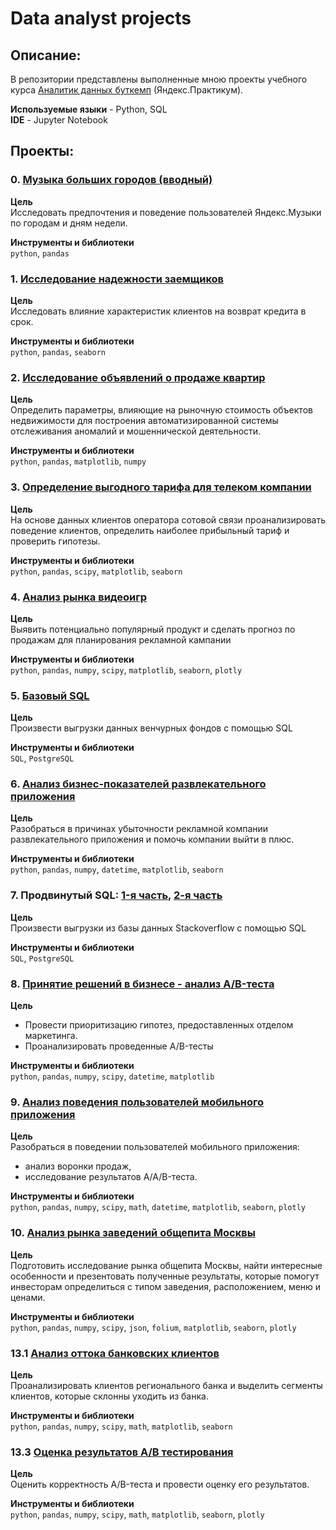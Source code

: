 # Data analyst projects

## Описание:
В репозитории представлены выполненные мною проекты учебного курса [Аналитик данных буткемп](https://practicum.yandex.ru/data-analyst-bootcamp/) (Яндекс.Практикум).

**Используемые языки** - Python, SQL   
**IDE** - Jupyter Notebook

## Проекты:

### 0. [Музыка больших городов (вводный)](https://github.com/pydspyds/YaPracticum_DA_projects/blob/559507dd8c27871ef287f0636097517b5ec17fba/projects/00.%20big_cities_music/big%20city%20music%20GH.ipynb)

**Цель**   
Исследовать предпочтения и поведение пользователей Яндекс.Музыки по городам и дням недели.

**Инструменты и библиотеки**   
`python`, `pandas`

### 1. [Исследование надежности заемщиков](https://github.com/pydspyds/YaPracticum_DA_projects/blob/559507dd8c27871ef287f0636097517b5ec17fba/projects/01.%20bank_data_preprocess%20/bank_data_prep%20GH.ipynb)

**Цель**   
Исследовать влияние характеристик клиентов на возврат кредита в срок. 

**Инструменты и библиотеки**   
`python`, `pandas`, `seaborn`

### 2. [Исследование объявлений о продаже квартир](https://github.com/pydspyds/YaPracticum_DA_projects/blob/559507dd8c27871ef287f0636097517b5ec17fba/projects/02.%20real_estate_EDA/EDA_real_estate%20GH.ipynb)

**Цель**   
Определить параметры, влияющие на рыночную стоимость объектов недвижимости для построения автоматизированной системы отслеживания аномалий и мошеннической деятельности. 

**Инструменты и библиотеки**   
`python`, `pandas`, `matplotlib`, `numpy`

### 3. [Определение выгодного тарифа для телеком компании](https://github.com/pydspyds/YaPracticum_DA_projects/blob/559507dd8c27871ef287f0636097517b5ec17fba/projects/03.%20statistics/statistics%20GH.ipynb)

**Цель**   
На основе данных клиентов оператора сотовой связи проанализировать поведение клиентов, определить наиболее прибыльный тариф и проверить гипотезы.

**Инструменты и библиотеки**   
`python`, `pandas`, `scipy`, `matplotlib`, `seaborn`

### 4. [Анализ рынка видеоигр](https://github.com/pydspyds/YaPracticum_DA_projects/blob/559507dd8c27871ef287f0636097517b5ec17fba/projects/04.%20games_ibw1/games_ibw1%20GH.ipynb)

**Цель**   
Выявить потенциально популярный продукт и сделать прогноз по продажам для планирования рекламной кампании

**Инструменты и библиотеки**   
`python`, `pandas`, `numpy`, `scipy`, `matplotlib`, `seaborn`, `plotly`

### 5. [Базовый SQL](https://github.com/pydspyds/YaPracticum_DA_projects/blob/559507dd8c27871ef287f0636097517b5ec17fba/projects/05.%20sql_basic/SQL_basic_project.sql)

**Цель**   
Произвести выгрузки данных венчурных фондов с помощью SQL

**Инструменты и библиотеки**   
`SQL`, `PostgreSQL`

### 6. [Анализ бизнес-показателей развлекательного приложения](https://github.com/pydspyds/YaPracticum_DA_projects/blob/559507dd8c27871ef287f0636097517b5ec17fba/projects/06.%20business_metrics/business_metrics%20GH.ipynb)

**Цель**   
Разобраться в причинах убыточности рекламной компании развлекательного приложения и помочь компании выйти в плюс.

**Инструменты и библиотеки**   
`python`, `pandas`,  `numpy`, `datetime`, `matplotlib`, `seaborn`

### 7. Продвинутый SQL: [1-я часть](https://github.com/pydspyds/YaPracticum_DA_projects/blob/559507dd8c27871ef287f0636097517b5ec17fba/projects/07.%20sql_advanced/sql_adv_part1.sql), [2-я часть](https://github.com/pydspyds/YaPracticum_DA_projects/blob/559507dd8c27871ef287f0636097517b5ec17fba/projects/07.%20sql_advanced/sql_adv_part2.sql)

**Цель**   
Произвести выгрузки из базы данных Stackoverflow с помощью SQL

**Инструменты и библиотеки**   
`SQL`, `PostgreSQL`

### 8. [Принятие решений в бизнесе - анализ A/B-теста](https://github.com/pydspyds/YaPracticum_DA_projects/blob/559507dd8c27871ef287f0636097517b5ec17fba/projects/08.%20business%20decisions%20ab/ab_tests%20GH.ipynb)

**Цель**   
* Провести приоритизацию гипотез, предоставленных отделом маркетинга.
* Проанализировать проведенные A/B-тесты

**Инструменты и библиотеки**   
`python`, `pandas`, `numpy`, `scipy`, `datetime`,  `matplotlib`

### 9. [Анализ поведения пользователей мобильного приложения](https://github.com/pydspyds/YaPracticum_DA_projects/blob/559507dd8c27871ef287f0636097517b5ec17fba/projects/09.%20users_funnel_AAB_ibw2/users_funnel_AAB_ibw2%20GH.ipynb)

**Цель**   
Разобраться в поведении пользователей мобильного приложения:
* анализ воронки продаж,
* исследование результатов A/A/B-теста.

**Инструменты и библиотеки**   
`python`, `pandas`,  `numpy`, `scipy`, `math`, `datetime`, `matplotlib`, `seaborn`, `plotly`

### 10. [Анализ рынка заведений общепита Москвы](https://github.com/pydspyds/YaPracticum_DA_projects/blob/559507dd8c27871ef287f0636097517b5ec17fba/projects/10.%20data_story_viz/data_storytelling%20GH.ipynb)

**Цель**   
Подготовить исследование рынка общепита Москвы, найти интересные особенности и презентовать полученные результаты, которые помогут инвесторам определиться с типом заведения, расположением, меню и ценами. 

**Инструменты и библиотеки**   
`python`, `pandas`,  `numpy`, `scipy`, `json`, `folium`, `matplotlib`, `seaborn`, `plotly`

### 13.1 [Анализ оттока банковских клиентов](https://github.com/pydspyds/YaPracticum_DA_projects/blob/559507dd8c27871ef287f0636097517b5ec17fba/projects/13.%20bank_graduation/13.01.%20banks_segmentation/bank_grad_GH.ipynb)

**Цель**   
Проанализировать клиентов регионального банка и выделить сегменты клиентов, которые склонны уходить из банка.

**Инструменты и библиотеки**   
`python`, `pandas`,  `numpy`, `scipy`, `math`, `matplotlib`, `seaborn`

### 13.3 [Оценка результатов A/B тестирования](https://github.com/pydspyds/YaPracticum_DA_projects/blob/559507dd8c27871ef287f0636097517b5ec17fba/projects/13.%20bank_graduation/13.03.%20ab_test/ab-tests_grad_GH.ipynb)

**Цель**   
Оценить корректность A/B-теста и провести оценку его результатов.

**Инструменты и библиотеки**   
`python`, `pandas`,  `numpy`, `scipy`, `math`, `matplotlib`, `seaborn`, `plotly`
